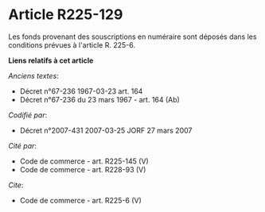 # Article R225-129

Les fonds provenant des souscriptions en numéraire sont déposés dans les conditions prévues à l'article R. 225-6.

**Liens relatifs à cet article**

_Anciens textes_:

  - Décret n°67-236 1967-03-23 art. 164
  - Décret n°67-236 du 23 mars 1967 - art. 164 (Ab)

_Codifié par_:

  - Décret n°2007-431 2007-03-25 JORF 27 mars 2007

_Cité par_:

  - Code de commerce - art. R225-145 (V)
  - Code de commerce - art. R228-93 (V)

_Cite_:

  - Code de commerce - art. R225-6 (V)
